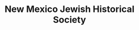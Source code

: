 ---
layout: repo
title: "New Mexico Jewish Historical Society"
id: 23819
permalink: repos/23819/
---